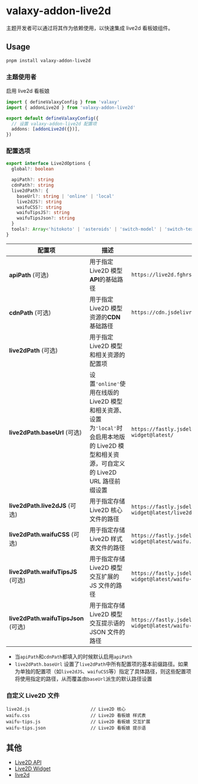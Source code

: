# valaxy-addon-live2d

主题开发者可以通过将其作为依赖使用，以快速集成 live2d 看板娘组件。

## Usage

```bash
pnpm install valaxy-addon-live2d
```

### 主题使用者

启用 live2d 看板娘

```ts
import { defineValaxyConfig } from 'valaxy'
import { addonLive2d } from 'valaxy-addon-live2d'

export default defineValaxyConfig({
  // 设置 valaxy-addon-live2d 配置项
  addons: [addonLive2d({})],
})
```

### 配置选项

```ts
export interface Live2dOptions {
  global?: boolean

  apiPath?: string
  cdnPath?: string
  live2dPath?: {
    baseUrl?: string | 'online' | 'local'
    live2dJS?: string
    waifuCSS?: string
    waifuTipsJS?: string
    waifuTipsJson?: string
  }
  tools?: Array<'hitokoto' | 'asteroids' | 'switch-model' | 'switch-texture' | 'photo' | 'info' | 'quit'>
}
```

| 配置项                              | 描述                                                                                                                                        | 默认值                                                                               |
| ----------------------------------- | ------------------------------------------------------------------------------------------------------------------------------------------- | ------------------------------------------------------------------------------------ |
| **apiPath** (可选)                  | 用于指定 Live2D 模型**API**的基础路径                                                                                                       | `https://live2d.fghrsh.net/api/`                                                     |
| **cdnPath** (可选)                  | 用于指定 Live2D 模型资源的**CDN**基础路径                                                                                                   | `https://cdn.jsdelivr.net/gh/fghrsh/live2d_api/`                                     |
| **live2dPath** (可选)               | 用于指定 Live2D 模型和相关资源的配置项                                                                                                      |
| **live2dPath.baseUrl** (可选)       | 设置`'online'`使用在线版的 Live2D 模型和相关资源、设置为`'local'`时会启用本地版的 Live2D 模型和相关资源，可自定义的 Live2D URL 路径前缀设置 | `https://fastly.jsdelivr.net/gh/stevenjoezhang/live2d-widget@latest/`                |
| **live2dPath.live2dJS** (可选)      | 用于指定存储 Live2D 核心文件的路径                                                                                                          | `https://fastly.jsdelivr.net/gh/stevenjoezhang/live2d-widget@latest/live2d.min.js`   |
| **live2dPath.waifuCSS** (可选)      | 用于指定存储 Live2D 样式表文件的路径                                                                                                        | `https://fastly.jsdelivr.net/gh/stevenjoezhang/live2d-widget@latest/waifu.css`       |
| **live2dPath.waifuTipsJS** (可选)   | 用于指定存储 Live2D 模型交互扩展的 JS 文件的路径                                                                                            | `https://fastly.jsdelivr.net/gh/stevenjoezhang/live2d-widget@latest/waifu-tips.js`   |
| **live2dPath.waifuTipsJson** (可选) | 用于指定存储 Live2D 模型交互提示语的 JSON 文件的路径                                                                                        | `https://fastly.jsdelivr.net/gh/stevenjoezhang/live2d-widget@latest/waifu-tips.json` |

- 当`apiPath`和`cdnPath`都填入的时候默认启用`apiPath`
- `live2dPath.baseUrl` 设置了`live2dPath`中所有配置项的基本前缀路径。如果为单独的配置项（如`live2dJS`、`waifuCSS`等）指定了具体路径，则这些配置项将使用指定的路径，从而覆盖由`baseUrl`派生的默认路径设置

### 自定义 Live2D 文件

```
live2d.js                       // Live2D 核心
waifu.css                       // Live2D 看板娘 样式表
waifu-tips.js                   // Live2D 看板娘 交互扩展
waifu-tips.json                 // Live2D 看板娘 提示语
```

## 其他

- [Live2D API](https://github.com/fghrsh/live2d_api)
- [Live2D Widget](https://github.com/stevenjoezhang/live2d-widget)
- [live2d](https://github.com/Fog-Forest/live2d)
